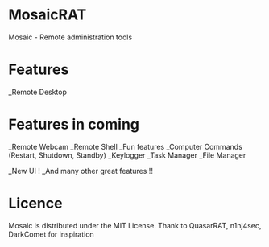 # MosaicRAT

Mosaic - Remote administration tools

# Features

_Remote Desktop

# Features in coming

_Remote Webcam
_Remote Shell
_Fun features
_Computer Commands (Restart, Shutdown, Standby)
_Keylogger
_Task Manager
_File Manager

_New UI !
_And many other great features !!

# Licence

Mosaic is distributed under the MIT License. Thank to QuasarRAT, n1nj4sec, DarkComet for inspiration 
